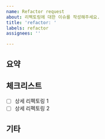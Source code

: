 ```yaml
---
name: Refactor request
about: 리펙토링에 대한 이슈를 작성해주세요.
title: 'refactor: '
labels: refactor
assignees: ''

---
```


## 요약
<!-- 이슈에 대한 요약을 작성해주세요. -->



## 체크리스트
<!-- 이슈에 대해 체크리스트로 나눠 상세하게 정리해주세요. -->

- [ ] 상세 리펙토링 1 
- [ ] 상세 리펙토링 2 

## 기타
<!-- 팀원과 상의가 필요한 부분들을 적어주세요. -->
